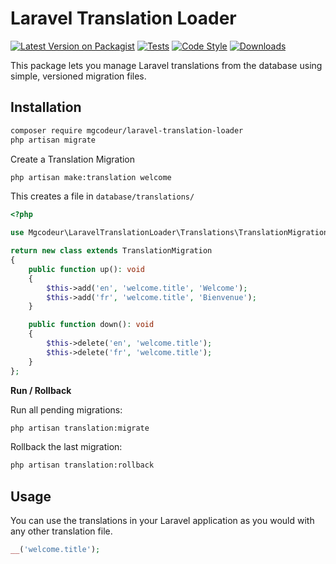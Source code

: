 # Laravel Translation Loader

[![Latest Version on Packagist](https://img.shields.io/packagist/v/mgcodeur/laravel-translation-loader.svg?style=flat-square)](https://packagist.org/packages/mgcodeur/laravel-translation-loader)
[![Tests](https://img.shields.io/github/actions/workflow/status/mgcodeur/laravel-translation-loader/run-tests.yml?branch=main&label=tests&style=flat-square)](https://github.com/mgcodeur/laravel-translation-loader/actions?query=workflow%3Arun-tests+branch%3Amain)
[![Code Style](https://img.shields.io/github/actions/workflow/status/mgcodeur/laravel-translation-loader/fix-php-code-style-issues.yml?branch=main&label=code%20style&style=flat-square)](https://github.com/mgcodeur/laravel-translation-loader/actions?query=workflow%3A"Fix+PHP+code+style+issues"+branch%3Amain)
[![Downloads](https://img.shields.io/packagist/dt/mgcodeur/laravel-translation-loader.svg?style=flat-square)](https://packagist.org/packages/mgcodeur/laravel-translation-loader)

This package lets you manage Laravel translations from the database using simple, versioned migration files.

## Installation

```bash
composer require mgcodeur/laravel-translation-loader
php artisan migrate
```

Create a Translation Migration

```bash
php artisan make:translation welcome
```

This creates a file in `database/translations/`

```php
<?php

use Mgcodeur\LaravelTranslationLoader\Translations\TranslationMigration;

return new class extends TranslationMigration
{
    public function up(): void
    {
        $this->add('en', 'welcome.title', 'Welcome');
        $this->add('fr', 'welcome.title', 'Bienvenue');
    }

    public function down(): void
    {
        $this->delete('en', 'welcome.title');
        $this->delete('fr', 'welcome.title');
    }
};
```

**Run / Rollback**

Run all pending migrations:

```bash
php artisan translation:migrate
```

Rollback the last migration:

```bash
php artisan translation:rollback
```

## Usage

You can use the translations in your Laravel application as you would with any other translation file.

```php
__('welcome.title');
```

